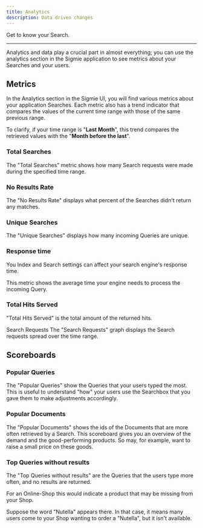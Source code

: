 ```yaml
---
title: Analytics
description: Data driven changes
---
```


Get to know your Search.

---

Analytics and data play a crucial part in almost everything; you can use the analytics section in the Sigmie application to see metrics about your Searches and your users.

## Metrics

In the Analytics section in the Sigmie UI, you will find various metrics about your application Searches.
Each metric also has a trend indicator that compares the values of the current time range with those of the same previous range.

To clarify, if your time range is "**Last Month**", this trend compares the retrieved values with the "**Month before the last**".

### Total Searches

The "Total Searches" metric shows how many Search requests were made during the specified time range.

### No Results Rate

The "No Results Rate" displays what percent of the Searches didn't return any matches.

### Unique Searches

The "Unique Searches" displays how many incoming Queries are unique.

### Response time

You Index and Search settings can affect your search engine's response time.

This metric shows the average time your engine needs to process the incoming Query.

### Total Hits Served

"Total Hits Served" is the total amount of the returned hits.

Search Requests
The "Search Requests" graph displays the Search requests spread over the time range.

## Scoreboards

### Popular Queries

The "Popular Queries" show the Queries that your users typed the most.
This is useful to understand "how" your users use the Searchbox that you gave them to make adjustments accordingly.

### Popular Documents

The "Popular Documents" shows the ids of the Documents that are more often retrieved by a Search.
This scoreboard gives you an overview of the demand and the good-performing products. So may, for example, want to raise a small price on these goods.

### Top Queries without results

The "Top Queries without results" are the Queries that the users type more often, and no results are returned.

For an Online-Shop this would indicate a product that may be missing from your Shop.

Suppose the word "Nutella" appears there. In that case, it means many users come to your Shop wanting to order a "Nutella", but it isn't available.
